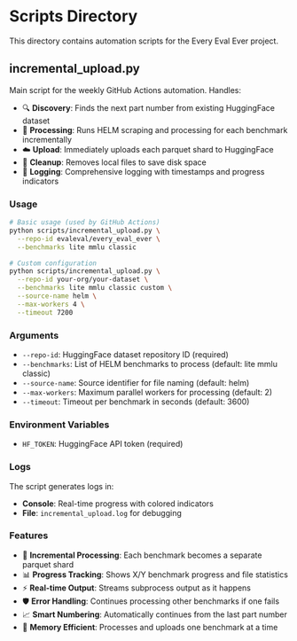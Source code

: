 # Scripts Directory

This directory contains automation scripts for the Every Eval Ever project.

## incremental_upload.py

Main script for the weekly GitHub Actions automation. Handles:

- 🔍 **Discovery**: Finds the next part number from existing HuggingFace dataset
- 🔄 **Processing**: Runs HELM scraping and processing for each benchmark incrementally
- ☁️ **Upload**: Immediately uploads each parquet shard to HuggingFace
- 🧹 **Cleanup**: Removes local files to save disk space
- 📝 **Logging**: Comprehensive logging with timestamps and progress indicators

### Usage

```bash
# Basic usage (used by GitHub Actions)
python scripts/incremental_upload.py \
  --repo-id evaleval/every_eval_ever \
  --benchmarks lite mmlu classic

# Custom configuration
python scripts/incremental_upload.py \
  --repo-id your-org/your-dataset \
  --benchmarks lite mmlu classic custom \
  --source-name helm \
  --max-workers 4 \
  --timeout 7200
```

### Arguments

- `--repo-id`: HuggingFace dataset repository ID (required)
- `--benchmarks`: List of HELM benchmarks to process (default: lite mmlu classic)
- `--source-name`: Source identifier for file naming (default: helm)
- `--max-workers`: Maximum parallel workers for processing (default: 2)
- `--timeout`: Timeout per benchmark in seconds (default: 3600)

### Environment Variables

- `HF_TOKEN`: HuggingFace API token (required)

### Logs

The script generates logs in:
- **Console**: Real-time progress with colored indicators
- **File**: `incremental_upload.log` for debugging

### Features

- 🔄 **Incremental Processing**: Each benchmark becomes a separate parquet shard
- 📊 **Progress Tracking**: Shows X/Y benchmark progress and file statistics  
- ⚡ **Real-time Output**: Streams subprocess output as it happens
- 🛡️ **Error Handling**: Continues processing other benchmarks if one fails
- 📈 **Smart Numbering**: Automatically continues from the last part number
- 🎯 **Memory Efficient**: Processes and uploads one benchmark at a time
